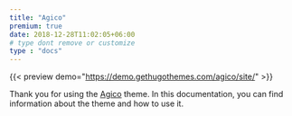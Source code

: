 ```yaml
---
title: "Agico"
premium: true
date: 2018-12-28T11:02:05+06:00 
# type dont remove or customize
type : "docs"
---
```



{{< preview demo="https://demo.gethugothemes.com/agico/site/" >}}

Thank you for using the [Agico](https://gethugothemes.com/products/agico-hugo/) theme. In this documentation, you can find information about the theme and how to use it.